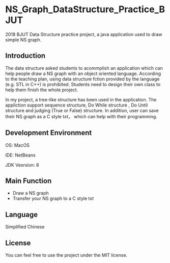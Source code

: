 # NS_Graph_DataStructure_Practice_BJUT
2018 BJUT Data Structure practice project, a java application used to draw simple NS graph.

## Introduction
The data structure asked students to acommplish an application which can help people draw a NS graph with an object oriented language. According to the teaching plan, using data structure fction provided by the language (e.g. STL in C++) is prohibited. Students need to design their own class to help them finish the whole project.

In my project, a tree-like structure has been used in the application. The appliction support sequence structure, Do While structure , Do Until structure and judging (True or False) structure. In addition, user can save their NS graph as a C style txt， which can help with their programming.

## Development Environment
OS: MacOS

IDE: NetBeans

JDK Vesrsion: 8

## Main Function
* Draw a NS graph
* Transfer your NS graph to a C style txt

## Language
Simplified Chinese

## License 
You can feel free to use the project under the MIT license.

